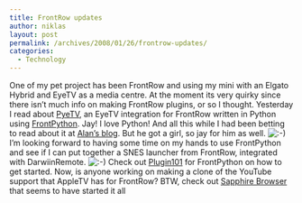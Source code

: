 ```yaml
---
title: FrontRow updates
author: niklas
layout: post
permalink: /archives/2008/01/26/frontrow-updates/
categories:
  - Technology
---
```

One of my pet project has been FrontRow and using my mini with an Elgato Hybrid and EyeTV as a media centre. At the moment its very quirky since there isn&#8217;t much info on making FrontRow plugins, or so I thought. Yesterday I read about [PyeTV][1], an EyeTV integration for FrontRow written in Python using [FrontPython][2]. Jay! I love Python! And all this while I had been betting to read about it at [Alan&#8217;s blog][3]. But he got a girl, so jay for him as well. <img src='http://blog.saers.com/wp-includes/images/smilies/icon_smile.gif' alt=':-)' class='wp-smiley' /> I&#8217;m looking forward to having some time on my hands to use FrontPython and see if I can put together a SNES launcher from FrontRow, integrated with DarwiinRemote. <img src='http://blog.saers.com/wp-includes/images/smilies/icon_smile.gif' alt=':-)' class='wp-smiley' /> Check out [Plugin101][4] for FrontPython on how to get started. Now, is anyone working on making a clone of the YouTube support that AppleTV has for FrontRow? BTW, check out [Sapphire Browser][5] that seems to have started it all

 [1]: http://code.google.com/p/pyetv/
 [2]: http://code.google.com/p/frontpython/
 [3]: http://alanquatermain.net/2007/10/leopard-updates/#comments
 [4]: http://code.google.com/p/frontpython/wiki/PlugIn101
 [5]: http://appletv.nanopi.net/